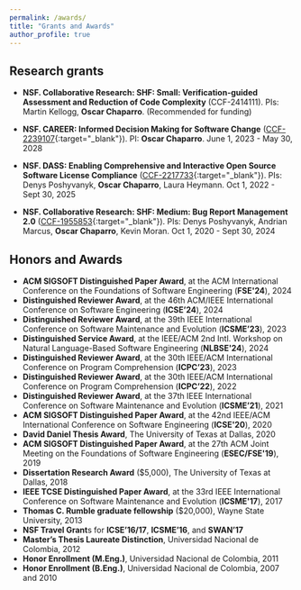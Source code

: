 ```yaml
---
permalink: /awards/
title: "Grants and Awards"
author_profile: true
---
```


## Research grants

* **NSF. Collaborative Research: SHF: Small: Verification-guided Assessment and Reduction of Code Complexity** (CCF-2414111). PIs: Martin Kellogg, **Oscar Chaparro**. (Recommended for funding)

* **NSF. CAREER: Informed Decision Making for Software Change** ([CCF-2239107](https://www.nsf.gov/awardsearch/showAward?AWD_ID=2239107){:target="_blank"}). PI: **Oscar Chaparro**.  June 1, 2023 - May 30, 2028

* **NSF. DASS: Enabling Comprehensive and Interactive Open Source Software License Compliance** ([CCF-2217733](https://www.nsf.gov/awardsearch/showAward?AWD_ID=2217733){:target="_blank"}). PIs: Denys Poshyvanyk, **Oscar Chaparro**, Laura Heymann. Oct 1, 2022 - Sept 30, 2025

* **NSF. Collaborative Research: SHF: Medium: Bug Report Management 2.0** ([CCF-1955853](https://www.nsf.gov/awardsearch/showAward?AWD_ID=1955853&HistoricalAwards=false){:target="_blank"}). PIs: Denys Poshyvanyk, Andrian Marcus, **Oscar Chaparro**, Kevin Moran. Oct 1, 2020 - Sept 30, 2024


## Honors and Awards

* **ACM SIGSOFT Distinguished Paper Award**, at the ACM International Conference on the Foundations of Software Engineering (**FSE'24**), 2024
* **Distinguished Reviewer Award**, at the 46th ACM/IEEE International Conference on Software Engineering (**ICSE’24**), 2024
* **Distinguished Reviewer Award**, at the 39th IEEE International Conference on Software Maintenance and Evolution (**ICSME’23**), 2023
* **Distinguished Service Award**, at the IEEE/ACM 2nd Intl. Workshop on Natural Language-Based Software Engineering (**NLBSE'24**), 2024
* **Distinguished Reviewer Award**, at the 30th IEEE/ACM International Conference on Program Comprehension (**ICPC’23**), 2023
* **Distinguished Reviewer Award**, at the 30th IEEE/ACM International Conference on Program Comprehension (**ICPC’22**), 2022
* **Distinguished Reviewer Award**, at the 37th IEEE International Conference on Software Maintenance and Evolution (**ICSME’21**), 2021	
* **ACM SIGSOFT Distinguished Paper Award**, at the 42nd IEEE/ACM International Conference on Software Engineering (**ICSE'20**), 2020
* **David Daniel Thesis Award**, The University of Texas at Dallas, 2020
* **ACM SIGSOFT Distinguished Paper Award**, at the 27th ACM Joint Meeting on the Foundations of Software Engineering (**ESEC/FSE'19**), 2019
* **Dissertation Research Award** ($5,000), The University of Texas at Dallas, 2018
* **IEEE TCSE Distinguished Paper Award**, at the 33rd IEEE International Conference on Software Maintenance and Evolution (**ICSME'17**), 2017
* **Thomas C. Rumble graduate fellowship** ($20,000), Wayne State University, 2013
* **NSF Travel Grant**s for **ICSE’16/17**, **ICSME’16**, and **SWAN’17**
* **Master’s Thesis Laureate Distinction**, Universidad Nacional de Colombia, 2012
* **Honor Enrollment (M.Eng.)**, Universidad Nacional de Colombia, 2011
* **Honor Enrollment (B.Eng.)**, Universidad Nacional de Colombia, 2007 and 2010